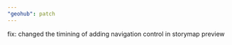```yaml
---
"geohub": patch
---
```


fix: changed the timining of adding navigation control in storymap preview
